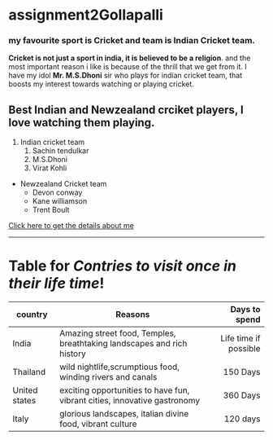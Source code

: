# assignment2Gollapalli


### my favourite sport is Cricket and team is Indian Cricket team.

**Cricket is not just a sport in india, it is believed to be a religion**. and the most important reason i like is because of the thrill that we get from it. I have my idol **Mr. M.S.Dhoni** sir who plays for indian cricket team, that boosts my interest towards watching or playing cricket.



## Best Indian and Newzealand crciket players, I love watching them playing.
1. Indian cricket team
    1. Sachin tendulkar
    2. M.S.Dhoni
    3. Virat Kohli


* Newzealand Cricket team
    * Devon conway
    * Kane williamson
    * Trent Boult



[Click here to get the details about me](AboutMe.md)


***

# Table for *Contries to visit once in their life time*!

| country | Reasons | Days to spend |
| --- | --- | ---: |
| India | Amazing street food, Temples, breathtaking landscapes and rich history | Life time if possible |
| Thailand | wild nightlife,scrumptious food, winding rivers and canals | 150 Days |
| United states | exciting opportunities to have fun, vibrant cities, innovative gastronomy | 360 Days |
| Italy | glorious landscapes, italian divine food, vibrant culture| 120 days |




